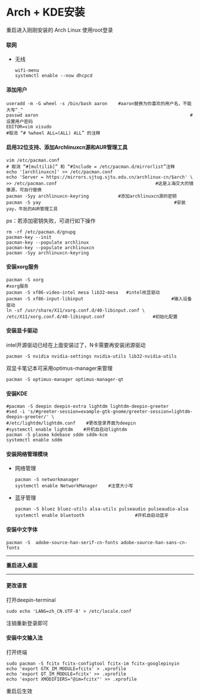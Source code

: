 # Arch + KDE安装

重启进入刚刚安装的 Arch Linux 使用root登录

#### 联网

- 无线

  ```shell
  wifi-menu
  systemctl enable --now dhcpcd
  ```

#### 添加用户

```shell
useradd -m -G wheel -s /bin/bash aaron    #aaron替换为你喜欢的用户名，不能大写^_^
passwd aaron                                                         #设置用户密码
EDITOR=vim visudo
#取消 “# %wheel ALL=(ALL) ALL” 的注释
```

#### 启用32位支持、添加Archlinuxcn源和AUR管理工具

```shell
vim /etc/pacman.conf
# 取消 “#[multilib]” 和 “#Include = /etc/pacman.d/mirrorlist”注释
echo '[archlinuxcn]' >> /etc/pacman.conf
echo 'Server = https://mirrors.sjtug.sjtu.edu.cn/archlinux-cn/$arch' \
>> /etc/pacman.conf                                     #这是上海交大的镜像源，可自行替换
pacman -Syy archlinuxcn-keyring           #添加archlinuxcn源的密钥
pacman -S yay                                                  #安装yay，牛批的AUR管理工具
```

ps：若添加密钥失败，可进行如下操作

```shell
rm -rf /etc/pacman.d/gnupg
pacman-key --init
pacman-key --populate archlinux
pacman-key --populate archlinuxcn
pacman -Syy archlinuxcn-keyring
```

#### 安装xorg服务

```shell
pacman -S xorg                                                               #xorg服务
pacman -S xf86-video-intel mesa lib32-mesa   #intel核显驱动
pacman -S xf86-input-libinput                                 #输入设备驱动
ln -sf /usr/share/X11/xorg.conf.d/40-libinput.conf \
/etc/X11/xorg.conf.d/40-libinput.conf                  #初始化配置
```

#### 安装显卡驱动

intel开源驱动已经在上面安装过了，N卡需要再安装闭源驱动

```shell
pacman -S nvidia nvidia-settings nvidia-utils lib32-nvidia-utils
```

双显卡笔记本可采用optimus-manager来管理

```shell
pacman -S optimus-manager optimus-manager-qt
```

#### 安装KDE

```shell
#pacman -S deepin deepin-extra lightdm lightdm-deepin-greeter
#sed -i 's/#greeter-session=example-gtk-gnome/greeter-session=lightdm-deepin-greeter/' \
#/etc/lightdm/lightdm.conf    #更改登录界面为deepin
#systemctl enable lightdm    #开机自启动lightdm
pacman -S plasma kdebase sddm sddm-kcm
systemctl enable sddm
```

#### 安装网络管理模块

- 网络管理

  ```shell
  pacman -S networkmanager
  systemctl enable NetworkManager    #注意大小写
  ```

- 蓝牙管理

  ```shell
  pacman -S bluez bluez-utils alsa-utils pulseaudio pulseaudio-alsa
  systemctl enable bluetooth                   #开机自启动蓝牙
  ```

#### 安装中文字体

```shell
pacman -S  adobe-source-han-serif-cn-fonts adobe-source-han-sans-cn-fonts
```

----------------------------------------

**重启进入桌面**

----------------------------------------

#### 更改语言

打开deepin-terminal

```shell
sudo echo 'LANG=zh_CN.UTF-8' > /etc/locale.conf
```

注销重新登录即可

#### 安装中文输入法

打开终端

```shell
sudo pacman -S fcitx fcitx-configtool fcitx-im fcitx-googlepinyin
echo 'export GTK_IM_MODULE=fcitx' > .xprofile
echo 'export QT_IM_MODULE=fcitx' >> .xprofile
echo 'export XMODIFIERS="@im=fcitx"' >> .xprofile
```

重启后生效
